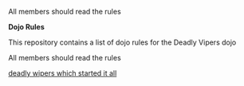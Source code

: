 All members should read the rules

**Dojo Rules**

This repository contains a list of dojo rules for the Deadly Vipers dojo

All members should read the rules

[deadly wipers which started it all](https://github.com/deadlyvipers)
